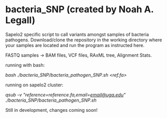 # bacteria_SNP (created by Noah A. Legall)
Sapelo2 specific script to call variants amongst samples of bacteria pathogens.
Download/clone the repository in the working directory where your samples are located and run the program as instructed here. 

FASTQ samples -> BAM files, VCF files, RAxML tree, Alignment Stats.

running with bash:

_bash ./bacteria_SNP/bacteria_pathogen_SNP.sh <ref.fa> <email address>_

running on sapelo2 cluster:

_qsub -v "reference=reference.fa,email=email@uga.edu" ./bacteria_SNP/bacteria_pathogen_SNP.sh_

Still in development, changes coming soon!
